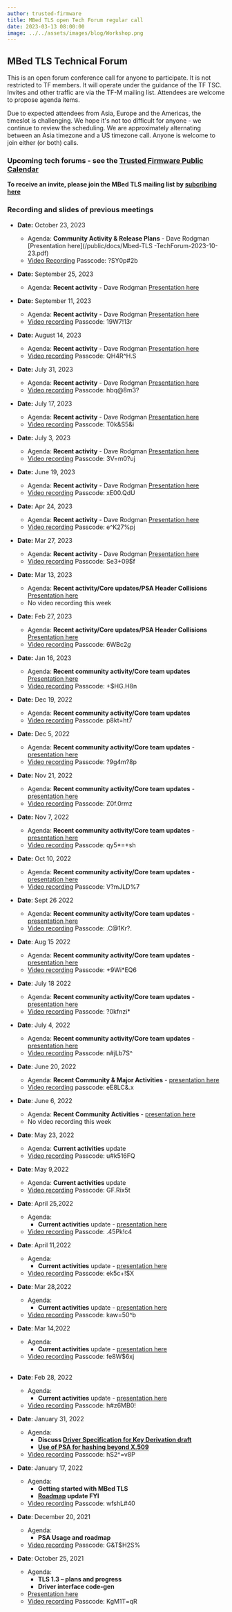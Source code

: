```yaml
---
author: trusted-firmware
title: MBed TLS open Tech Forum regular call
date: 2023-03-13 08:00:00
image: ../../assets/images/blog/Workshop.png
---
```


## MBed TLS Technical Forum

This is an open forum conference call for anyone to participate. It is not restricted to TF members. It will operate under the guidance of the TF TSC. Invites and other traffic are via the TF-M mailing list. Attendees are welcome to propose agenda items.

Due to expected attendees from Asia, Europe and the Americas, the timeslot is challenging. We hope it's not too difficult for anyone - we continue to review the scheduling. We are approximately alternating between an Asia timezone and a US timezone call. Anyone is welcome to join either (or both) calls.

### Upcoming tech forums - see the [Trusted Firmware Public Calendar](https://www.trustedfirmware.org/meetings/)

**To receive an invite, please join the MBed TLS mailing list by [subcribing here](https://lists.trustedfirmware.org/mailman3/lists/mbed-tls.lists.trustedfirmware.org/)**

### Recording and slides of previous meetings

- **Date:** October 23, 2023

  - Agenda: **Community Activity & Release Plans** - Dave Rodgman [Presentation here](/public/docs/Mbed-TLS -TechForum-2023-10-23.pdf)
  - [Video Recording](https://linaro-org.zoom.us/rec/share/PAprZs08WAR81Y4JQW17bDNpJLaiIf8Cgpt5UtL0vrsbciWT6-9uO_Vm9w-s8nf2.4liq087hf93J0uQa)  Passcode: ?SY0p#2b
    <br/>

- **Date:** September 25, 2023

  - Agenda: **Recent activity** - Dave Rodgman [Presentation here](/public/docs/MbedTLS-TechForum2023-09-25.pdf)
    <br/>

- **Date:** September 11, 2023

  - Agenda: **Recent activity** - Dave Rodgman [Presentation here](/public/docs/MbedTLS-TechForum2023-09-11.pdf)
  - [Video recording](https://linaro-org.zoom.us/rec/share/DF3v0lTBMYhcDj9JpyiuVZnRqpW6v5lP4lk1UmhU6cITB_OikwD_X4_EWGCOOawg.k6ePD7zNOMXIdjKF) Passcode: 19W7!13r
    <br/>

- **Date:** August 14, 2023

  - Agenda: **Recent activity** - Dave Rodgman [Presentation here](/public/docs/MbedTLS-TechForum2023-08-14.pdf)
  - [Video recording](https://linaro-org.zoom.us/rec/share/PCs0DYPcwkq3tatUSKlBEpbhfRY-fb9Qr-qSciR6oLRST2A1qOfIVVIwp8URrDfD.zSl_4s2uYZXzjkFr) Passcode: QH4R^H\.S
    <br/>

- **Date:** July 31, 2023

  - Agenda: **Recent activity** - Dave Rodgman [Presentation here](/public/docs/MbedTLSTechForum2023-07-31.pdf)
  - [Video recording](https://linaro-org.zoom.us/rec/share/I_z0RS9TEJwZa4R1sEC5xh7U7vBoB52cYV-Fr6DPCW3HtnKsQOLQQAnBgQN0oHWO.ZZRcjH7y6kL3f_Fz) Passcode: hbq@8m3?
    <br/>

- **Date:** July 17, 2023

  - Agenda: **Recent activity** - Dave Rodgman [Presentation here](/public/docs/MbedTLSTechForum2023_07_17.pdf)
  - [Video recording](https://linaro-org.zoom.us/rec/share/u6SwymdIEyHvq_z3hNjzRAL0udBnSrt5aNrYm-NpGNnkKU-PhhOjVKS5FhuU7zhc.GWv_X8m8iBcUEXPp) Passcode: T0k&S5&i
    <br/>

- **Date:** July 3, 2023

  - Agenda: **Recent activity** - Dave Rodgman [Presentation here](/public/docs/MbedTLS_TechForum2023_07_03.pdf)
  - [Video recording](https://linaro-org.zoom.us/rec/share/eJWnOgwptKNQ0i0pLUSqR-DwFdkK4sweCsynM5SC6ZPFtHHam9Fm7ttLC7_9EHpS.ZKkOw6j1I_0miRpC) Passcode: 3V=m0?uj
    <br/>

- **Date:** June 19, 2023

  - Agenda: **Recent activity** - Dave Rodgman [Presentation here](/public/docs/MbedTLS_TechForum2023_06_19.pdf)
  - [Video recording](https://linaro-org.zoom.us/rec/share/KWM6A6tyMTZBDJ7nsAZz0PT2UBEOrRwep6mDq0a72q0qfZHHSWF_VVtDnHSgm095.MHWAo3LSwzt6uSSW) Passcode: xE00.QdU
    <br/>

- **Date:** Apr 24, 2023

  - Agenda: **Recent activity** - Dave Rodgman [Presentation here](/public/docs/MbedTLS_TechForum2023_04_24.pdf)
  - [Video recording](https://linaro-org.zoom.us/rec/share/TUY624yIwBMCcljm2LmU7c3XDKaf1ojOo12hoH_4ZGGLMiBJv3lt6aL6RdwrBLDv.wPAylIimLpi6taKv) Passcode: e^K27%pj
    <br/>

- **Date:** Mar 27, 2023

  - Agenda: **Recent activity** - Dave Rodgman [Presentation here](/public/docs/MbedTLS-TechForum2023-03-27.pdf)
  - [Video recording](https://linaro-org.zoom.us/rec/share/YGYfoVLcZseCi6sxYu2gfwHBuRu1x9rziFxDEFb5uQjaJEHiUTt9C4XYY0baTrPJ.zvvsfXJtANC-rwYB) Passcode: Se3+09$f
    <br/>

- **Date:** Mar 13, 2023

  - Agenda: **Recent activity/Core updates/PSA Header Collisions** [Presentation here](/public/docs/MbedTLS-TechForum2023-03-13.pdf)
  - No video recording this week
    <br/>

- **Date:** Feb 27, 2023

  - Agenda: **Recent activity/Core updates/PSA Header Collisions** [Presentation here](/public/docs/Mbed-TLS-TechForum2023-02-27.pdf)
  - [Video recording](https://linaro-org.zoom.us/rec/share/TLgitBdUfiF8w3DOzBqfnqndMqY8IhaDxQ3aKgsymIBhp2ujPb-tlkShvwMEkl0P.0GRGIiKmirtScPYj) Passcode: 6WBc2$g$
    <br/>

- **Date:** Jan 16, 2023

  - Agenda: **Recent community activity/Core team updates** [Presentation here](/public/docs/Mbed-TLS-TechForum2023-01-16.pdf)
  - [Video recording](https://linaro-org.zoom.us/rec/share/G7qv8ucWT3sIvEzh6v1ApvmchwR0-ECYSumLiqRXCjD2Q_Nft-VW7yALAQEiqvdd.H5FGSq2XUfQKPAVR) Passcode: +$HG.H8n
    <br/>

- **Date:** Dec 19, 2022

  - Agenda: **Recent community activity/Core team updates**
  - [Video recording](https://linaro-org.zoom.us/rec/share/0akK2hrVyRKqqQgXN1kZ8TeaHqJTttOa3ubps-PO71d8gzN1pS6rAnrE4DMDTe_c.V6nER-_0EQVCghp2) Passcode: p8kt=ht7
    <br/>

- **Date:** Dec 5, 2022

  - Agenda: **Recent community activity/Core team updates** - [presentation here](/public/docs/MbedTLSTechForum2022-12-05.pdf)
  - [Video recording](https://linaro-org.zoom.us/rec/share/o00fXNbXkO9rRsQNeedy2e1sgg_KQW0Ff__gBxtt_1g2TqkoZaqWnxAY1Inf3jNu.CPAHT5eww2E2VAcw) Passcode: ?9g4m?8p
    <br/>

- **Date:** Nov 21, 2022

  - Agenda: **Recent community activity/Core team updates** - [presentation here](/public/docs/MbedTLSTechForum2022-11-21.pdf)
  - [Video recording](https://linaro-org.zoom.us/rec/share/tMeRu43bV9anLjVNPP-05rL_WeqK-4fTp3zV4bQe99a0L0EDLOkpnt4_DetUVXNh.U3ZujwG8ZictFf9_) Passcode: Z0f.0rmz
    <br/>

- **Date:** Nov 7, 2022

  - Agenda: **Recent community activity/Core team updates** - [presentation here](/public/docs/Mbed_TLS_TechForum2022-11-07.pdf)
  - [Video recording](https://linaro-org.zoom.us/rec/share/LWagvFeXVsj3crdvGQQFRn_EFWFqoc2B17tqy-v1eaVpJLtLWiH7-N5aM9sWEVoR.6wx1t4sSI-N3e5hf) Passcode: qy5\*=+sh
    <br/>

- **Date:** Oct 10, 2022

  - Agenda: **Recent community activity/Core team updates** - [presentation here](/public/docs/Mbed-TLS-TechForum2022-09-26.pdf)
  - [Video recording](https://linaro-org.zoom.us/rec/share/VBIqQAHXjVJ_X0f3UapoNS8CjhapOV9pNkK-Y7qDEuQTS9-RMufKzSIVGvxo2Sk.65OFeT8Uwn7I4JAH) Passcode: V?mJLD%7
    <br/>

- **Date**: Sept 26 2022

  - Agenda: **Recent community activity/Core team updates** - [presentation here](/public/docs/MbedTLS-TechForum_2022-09-26.pdf)
  - [Video recording](https://linaro-org.zoom.us/rec/share/Qx_htXQaEbOVcMubJPoCSTk4UxXYgetu6Vr3YnNs7hUqR8-C_oCinhTYsDX8bFqU.OTu-UlRkpP5rbgrQ) Passcode: .C@1Kr?.
    <br/>

- **Date**: Aug 15 2022

  - Agenda: **Recent community activity/Core team updates** - [presentation here](/public/docs/MbedTLS-TechForum2022-08-15.pdf)
  - [Video recording](https://linaro-org.zoom.us/rec/share/pYxFZj3xxWi8OkmCezf3aKzYsM4sXP9gZr3ATcJRgI4oOLpqEZ-O_T1c9MYMvewn.aQnFuXqwJG7gPCz5) Passcode: +9Wi\*EQ6
    <br/>

- **Date**: July 18 2022

  - Agenda: **Recent community activity/Core team updates** - [presentation here](/public/docs/MbedTLS_TechForum2022-07-18.pdf)
  - [Video recording](https://linaro-org.zoom.us/rec/share/S3tAnX72gztBcbG5UB6Jw0GF1kVELRZw96ZsKIEJ1067V2Ie3SwBfdyN5UWH-1xb.VYE_S1XPjleUjrUa) Passcode: ?0kfnzi\*
    <br/>

- **Date**: July 4, 2022

  - Agenda: **Recent community activity/Core team updates** - [presentation here](/public/docs/Mbed-TLS-TechForum2022-07-04.pdf)
  - [Video recording](https://linaro-org.zoom.us/rec/share/vR288QH_PXeYd8BIAc3cRsncUdAS9vyrmPVnyjik4w2UwZxnmymt7Ns5zJvmwhSV.zdgoIc73ByMGlVkN) Passcode: n#jLb7S^
    <br/>

- **Date**: June 20, 2022

  - Agenda: **Recent Community & Major Activities** - [presentation here](/public/docs/Mbed_TLS_TechForum_2022-06-20.pdf)
  - [Video recording](https://linaro-org.zoom.us/rec/share/nKNRD72GV87r8COmlscs70sr6WVswUnWuLWmBqvIVQsrVHoMNwx9xEbBXJbGYTj6.QU2lyKJ_yLN34j_0) passcode: eE8LC&.x
    <br/>

- **Date**: June 6, 2022

  - Agenda: **Recent Community Activities** - [presentation here](/public/docs/Mbed_TLS_TechForum_2022-06-06.pdf)
  - No video recording this week
    <br/>

- **Date**: May 23, 2022

  - Agenda: **Current activities** update
  - [Video recording](https://linaro-org.zoom.us/rec/share/jZEvMUk2lFMaWFuipw14E7F0bDiPqm3cc4J7t8EMTIY93dFH0VTYcjsz1FZvWno5.xtIH3plWKyuNCkeq) Passcode: u#k516FQ
    <br/>

- **Date**: May 9,2022

  - Agenda: **Current activities** update
  - [Video recording](https://linaro-org.zoom.us/rec/share/hAOm2SBTM-PJSdCaR4iFfW9me1oG-Nv-mJN9CcmH5LB0_Vl6-hHB0TyHpXJVZnUP.5Uzks0vacf1Co_Ok) Passcode: GF.Rix5t
    <br/>

- **Date**: April 25,2022

  - Agenda:
    - **Current activities** update - [presentation here](/public/docs/Mbed_TLS_TechForum2022-04-25.pdf)
  - [Video recording](https://linaro-org.zoom.us/rec/share/oQY2Wmg39XG-vIRi1tLH3rTqT6OQNGpxFJ6Y5sPHOpYtXl6ww6pzNWAMYB5JNdaz.McdCZkSJkRIRMB0f) Passcode: .45Pk!c4
    <br/>

- **Date**: April 11,2022

  - Agenda:
    - **Current activities** update - [presentation here](/public/docs/Mbed_TLS_TechForum2022-04-11.pdf)
  - [Video recording](https://linaro-org.zoom.us/rec/share/-1wCy_p85oKBYL1ByLHsw0KizYPEOhewjqTmZFc9rhYnxPb4idtpYebrzNTQCEqj.x9MsbVfMyWUO8x33) Passcode: ek5c+!$X
    <br/>

- **Date**: Mar 28,2022

  - Agenda:
    - **Current activities** update - [presentation here](/public/docs/Mbed-TLS-TechForum_2022-03-28.pdf)
  - [Video recording](https://linaro-org.zoom.us/rec/share/ya94QIxFEKOcGvx0QS-B0rp4wpFCnj9RwDs9_A0DGUWKHRhVyrVg9f0qsqXZWFDn.GRjE2IRBQYDY4HKn) Passcode: kaw=50^b
    <br/>

- **Date**: Mar 14,2022

  - Agenda:
    - **Current activities** update - [presentation here](/public/docs/Mbed-TLS-TechForum2022-03-14.pdf)
  - [Video recording](https://linaro-org.zoom.us/rec/share/gplpclIn99VtWMBLb5o7l9ChPgs80Ov4UF3QILX0SPTc_ckFGALr6D4NZFoHPgX2.c96A7LwH9bIjVVvq) Passcode: fe8W$6xj  
    <br/>

- **Date**: Feb 28, 2022

  - Agenda:
    - **Current activities** update - [presentation here](/public/docs/Mbed-TLS-TechForum-2022-02-28.pdf)
  - [Video recording](https://linaro-org.zoom.us/rec/share/IGGHiWgBMrMZM2HX8gYgI53BrcPde7pUX1nS6grOXH2u7fCuTZ4kgT2td3r1Q8qM.7FpyjUY5J8fydaht) Passcode: h#z6MB0!
    <br/>

- **Date**: January 31, 2022

  - Agenda:
    - **Discuss [Driver Specification for Key Derivation draft](https://github.com/ARMmbed/mbedtls/pull/5451)**
    - **[Use of PSA for hashing beyond X.509](https://github.com/ARMmbed/mbedtls/issues/5157)**
  - [Video recording](https://linaro-org.zoom.us/rec/share/AOGtj4qe-lA7i8BOfC71XEPLhHh7lNBgmQoD5HhfSrrccApYN-ZSajy2ULusMzfG.YmhGOvIqGdkw3vik) Passcode: hS2^=v8P
    <br/>

- **Date**: January 17, 2022

  - Agenda:
    - **Getting started with MBed TLS**
    - **[Roadmap](https://developer.trustedfirmware.org/w/mbed-tls/roadmap/) update FYI**
  - [Video recording](https://linaro-org.zoom.us/rec/share/KG4Ij1mxPWsTeUPvuRVM45vRNlslxn_qCvSE8A-kkrHXZl4eHecqj3sAPy4ACkGu.982B8s2NLnNrY8H0) Passcode: wfshL#40
    <br/>

- **Date**: December 20, 2021

  - Agenda:
    - **PSA Usage and roadmap**
  - [Video recording](https://linaro-org.zoom.us/rec/share/c4I4aBmN1Eth-YAq-csnt-OSWBcsGgunP-_AEKT2W8y7WbnBNrzRs6rsAPNaCy-F.mHjLEKS6ejG2PFcJ) Passcode: G&T$H2S%
    <br/>

- **Date**: October 25, 2021
  - Agenda:
    - **TLS 1.3 – plans and progress**
    - **Driver interface code-gen**
  - [Presentation here](/public/docs/MbedTLS_Tech_Forum_2021-10-25.pdf)
  - [Video recording](https://armltd.zoom.us/rec/share/yRBD0sDAl-XRqikyiwFrMg0jQc6JNscdC8xT2CTYvLliEk4AI7ll2wtcejl7aCyX.ZN5lOUJtT3-FtlF3) Passcode: KgM1T=qR
    <br/>
